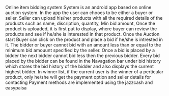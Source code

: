 Online item bidding system System is an android app based on online auction system. 
In the app the user can chooes to be either a buyer or seller. Seller can upload his/her products with all the required details of the products such as name, discription, quantity, Min bid amount, 
 Once the product is uploaded, it is first put to display, 
 where buyer can review the products and see if he/she is interested in that product.
 Once the Auction start Buyer can click on the product and place a bid if he/she is intrested in it.
 The bidder or buyer cannot bid with an amount less than or equal to the minimum bid amouunt specified by the seller. Once a bid is placed by a bidder
 the next bidder cannot bid less then the previous bidder. Every bid placed by the bidder can be found in the Navagation bar under bid history
 which stores the bid history of the bidder and also displays the current highest bidder.
 In winner list, if the current user is the winner of a perticular product, only he/she will get the payment option and seller details for contacting
Payment methods are implemented using the jazzcash and easypaisa
